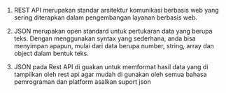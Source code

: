 1. REST API merupakan standar arsitektur komunikasi berbasis web yang sering diterapkan dalam pengembangan layanan berbasis web.

2. JSON merupakan open standard untuk pertukaran data yang berupa teks. Dengan menggunakan syntax yang sederhana, anda bisa menyimpan apapun, mulai dari data berupa number, string, array dan object dalam bentuk teks. 

3. JSON pada Rest API di guakan untuk memformat hasil data yang di tampilkan oleh rest api agar mudah di gunakan oleh semua bahasa pemrograman dan platform asalkan suport json
